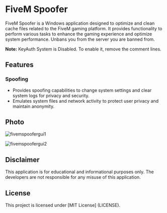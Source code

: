# FiveM Spoofer

FiveM Spoofer is a Windows application designed to optimize and clean cache files related to the FiveM gaming platform. It provides functionality to perform various tasks to enhance the gaming experience and optimize system performance. Unbans you from the server you are banned from.



**Note:** KeyAuth System is Disabled. To enable it, remove the comment lines.


## Features

### Spoofing
- Provides spoofing capabilities to change system settings and clear system logs for privacy and security.
- Emulates system files and network activity to protect user privacy and maintain anonymity.

## Photo

![fivemspoofergui1](https://github.com/unknown144p/fivemspoofer/assets/93508554/3a75ed07-b6ed-4e39-9aff-045aaf378ba3)

![fivemspoofergui2](https://github.com/unknown144p/fivemspoofer/assets/93508554/59be7753-105d-4382-96b2-88229ac93a9a)

## Disclaimer

This application is for educational and informational purposes only. The developers are not responsible for any misuse of this application.

## License

This project is licensed under [MIT License] (LICENSE).
